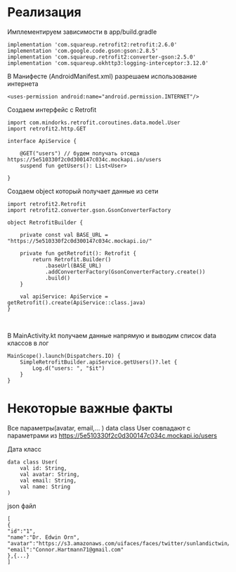 <h1>Реализация</h1>

<p>Имплементируем зависимости в app/build.gradle</p>

<pre><code>implementation 'com.squareup.retrofit2:retrofit:2.6.0'
implementation 'com.google.code.gson:gson:2.8.5'
implementation 'com.squareup.retrofit2:converter-gson:2.5.0'
implementation 'com.squareup.okhttp3:logging-interceptor:3.12.0'</code></pre>

<p>В Манифесте (AndroidManifest.xml) разрешаем использование интернета</p>

<pre><code>&lt;uses-permission android:name="android.permission.INTERNET"/&gt;</code></pre>

<p>Cоздаем интерфейс с Retrofit</p>

<pre><code>import com.mindorks.retrofit.coroutines.data.model.User
import retrofit2.http.GET

interface ApiService {

    @GET("users") // будем получать отсюда https://5e510330f2c0d300147c034c.mockapi.io/users
    suspend fun getUsers(): List&lt;User&gt;

}</code></pre>

<p>Создаем object который получает данные из сети</p>

<pre><code>import retrofit2.Retrofit
import retrofit2.converter.gson.GsonConverterFactory

object RetrofitBuilder {

    private const val BASE_URL = "https://5e510330f2c0d300147c034c.mockapi.io/" 

    private fun getRetrofit(): Retrofit {
        return Retrofit.Builder()
            .baseUrl(BASE_URL)
            .addConverterFactory(GsonConverterFactory.create())
            .build()
    }

    val apiService: ApiService = getRetrofit().create(ApiService::class.java)
}</code></pre>

<p> </p>

<p>В MainActivity.kt получаем данные напрямую и выводим список data классов в лог</p>

<pre><code>MainScope().launch(Dispatchers.IO) {
    SimpleRetrofitBuilder.apiService.getUsers()?.let {
        Log.d("users: ", "$it")
    }
}</code></pre>



<h1>Некоторые важные факты</h1>

<p>Все параметры(avatar, email,... ) data class User совпадают с параметрами из <a href="https://5e510330f2c0d300147c034c.mockapi.io/users" rel="noopener noreferrer nofollow">https://5e510330f2c0d300147c034c.mockapi.io/users</a></p>

<p>Дата класс</p>

<pre><code>data class User(
    val id: String,
    val avatar: String,
    val email: String,
    val name: String
)</code></pre>

<p>json файл</p>

<pre><code>[
{
"id":"1",
"name":"Dr. Edwin Orn",
"avatar":"https://s3.amazonaws.com/uifaces/faces/twitter/sunlandictwin/128.jpg",
"email":"Connor.Hartmann71@gmail.com"
},{...}
]</code></pre>



